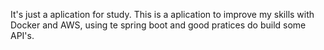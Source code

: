 It's just a aplication for study. This is a aplication to improve my skills with Docker and AWS, using te spring boot and good pratices do build some API's.
